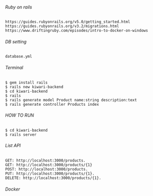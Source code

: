 ###### Ruby on rails
```
https://guides.rubyonrails.org/v5.0/getting_started.html
https://guides.rubyonrails.org/v3.2/migrations.html
https://www.driftingruby.com/episodes/intro-to-docker-on-windows
```
###### DB setting
```
database.yml
```
###### Terminal
```
$ gem install rails
$ rails new kiwari-backend
$ cd kiwari-backend
$ rails
$ rails generate model Product name:string description:text
$ rails generate controller Products index
```
###### HOW TO RUN
```
$ cd kiwari-backend
$ rails server
```
###### List API
```
GET: http://localhost:3000/products.
GET: http://localhost:3000/products/{1}
POST: http://localhost:3000/products.
PUT: http://localhost:3000/products/{1}.
DELETE: http://localhost:3000/products/{1}.
```
###### Docker
